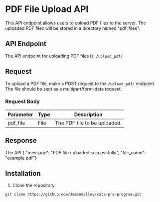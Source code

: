 # PDF File Upload API

This API endpoint allows users to upload PDF files to the server. The uploaded PDF files will be stored in a directory named "pdf_files".

## API Endpoint
The API endpoint for uploading PDF files is: `/upload_pdf/`

## Request
To upload a PDF file, make a POST request to the `/upload_pdf/` endpoint. The file should be sent as a multipart/form-data request.

### Request Body
| Parameter | Type | Description |
|-----------|------|-------------|
| pdf_file | File | The PDF file to be uploaded. |

## Response
The API
{
    "message": "PDF file uploaded successfully",
    "file_name": "example.pdf"}

## Installation

1. Clone the repository: 

```bash
git clone https://github.com/Jamandalley/xata-pre-program.git
